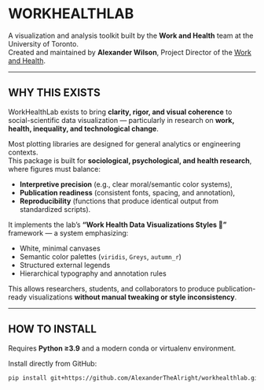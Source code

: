 # WORKHEALTHLAB

A visualization and analysis toolkit built by the **Work and Health** team at the University of Toronto.  
Created and maintained by **Alexander Wilson**, Project Director of the [Work and Health](https://workandhealth.ca).

---

## WHY THIS EXISTS

WorkHealthLab exists to bring **clarity, rigor, and visual coherence** to social-scientific data visualization — particularly in research on **work, health, inequality, and technological change**.

Most plotting libraries are designed for general analytics or engineering contexts.  
This package is built for **sociological, psychological, and health research**, where figures must balance:

- **Interpretive precision** (e.g., clear moral/semantic color systems),
- **Publication readiness** (consistent fonts, spacing, and annotation),
- **Reproducibility** (functions that produce identical output from standardized scripts).

It implements the lab’s **“Work Health Data Visualizations Styles 🎨”** framework — a system emphasizing:
- White, minimal canvases  
- Semantic color palettes (`viridis`, `Greys`, `autumn_r`)  
- Structured external legends  
- Hierarchical typography and annotation rules  

This allows researchers, students, and collaborators to produce publication-ready visualizations **without manual tweaking or style inconsistency**.

---

## HOW TO INSTALL

Requires **Python ≥3.9** and a modern conda or virtualenv environment.

Install directly from GitHub:

```bash
pip install git+https://github.com/AlexanderTheAlright/workhealthlab.git
